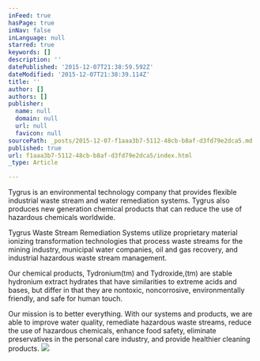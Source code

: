 ```yaml
---
inFeed: true
hasPage: true
inNav: false
inLanguage: null
starred: true
keywords: []
description: ''
datePublished: '2015-12-07T21:38:59.592Z'
dateModified: '2015-12-07T21:38:39.114Z'
title: ''
author: []
authors: []
publisher:
  name: null
  domain: null
  url: null
  favicon: null
sourcePath: _posts/2015-12-07-f1aaa3b7-5112-48cb-b8af-d3fd79e2dca5.md
published: true
url: f1aaa3b7-5112-48cb-b8af-d3fd79e2dca5/index.html
_type: Article

---
```

Tygrus is an environmental technology company that provides flexible industrial waste stream and water remediation systems. Tygrus also produces new generation chemical products that can reduce the use of hazardous chemicals worldwide.

Tygrus Waste Stream Remediation Systems utilize proprietary material ionizing  transformation technologies that process waste streams for the mining industry, municipal water companies, oil and gas recovery, and industrial hazardous waste stream management.

Our chemical products, Tydronium(tm) and Tydroxide,(tm) are stable hydronium extract hydrates that have similarities to extreme acids and bases, but differ in that they are nontoxic, noncorrosive, environmentally friendly, and safe for human touch.

Our mission is to better everything. With our systems and products, we are able to improve water quality, remediate hazardous waste streams, reduce the use of hazardous chemicals, enhance food safety, eliminate preservatives in the personal care industry, and provide healthier cleaning products.
![](https://the-grid-user-content.s3-us-west-2.amazonaws.com/f661861a-a1f3-43cf-b33c-99deec2e4573.jpg)